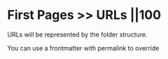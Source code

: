 # First Pages >> URLs ||100

URLs will be represented by the folder structure.

You can use a frontmatter with permalink to override
